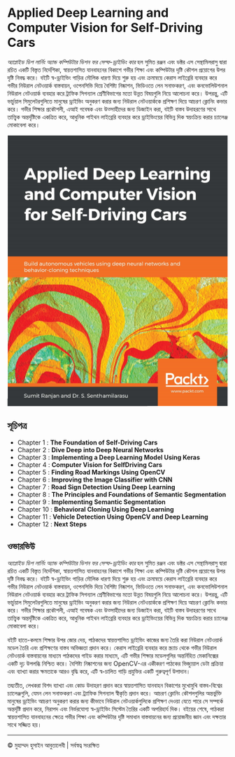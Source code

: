 <!-- ©©©©©©©©©©©©©©©©©©©©©©©© All Rights Are Reserved By Muhammad Husain Abootalebi ©©©©©©©©©©©©©©©©©©©©©©©©©©©©©©©©©© -->

# Applied Deep Learning and Computer Vision for Self-Driving Cars

*অ্যাপ্লাইড ডিপ লার্নিং অ্যান্ড কম্পিউটার ভিশন ফর সেল্ফ-ড্রাইভিং কার* হল সুমিত রঞ্জন এবং ডক্টর এস সেন্থামিলরাসু দ্বারা রচিত একটি বিস্তৃত নির্দেশিকা, স্বায়ত্তশাসিত যানবাহনের বিকাশে গভীর শিক্ষা এবং কম্পিউটার দৃষ্টি কৌশল প্রয়োগের উপর দৃষ্টি নিবদ্ধ করে। বইটি স্ব-ড্রাইভিং গাড়ির মৌলিক ধারণা দিয়ে শুরু হয় এবং ক্রমান্বয়ে কেরাস লাইব্রেরি ব্যবহার করে গভীর নিউরাল নেটওয়ার্ক বাস্তবায়ন, ওপেনসিভি দিয়ে বৈশিষ্ট্য নিষ্কাশন, ভিডিওতে লেন সনাক্তকরণ, এবং কনভোলিউশনাল নিউরাল নেটওয়ার্ক ব্যবহার করে ট্রাফিক সিগন্যাল শ্রেণীবিভাগের মতো উন্নত বিষয়গুলি নিয়ে আলোচনা করে। উপরন্তু, এটি ভার্চুয়াল সিমুলেটরগুলিতে মানুষের ড্রাইভিং অনুকরণ করার জন্য নিউরাল নেটওয়ার্ককে প্রশিক্ষণ দিয়ে আচরণ ক্লোনিং কভার করে। গভীর শিক্ষার প্রকৌশলী, এআই গবেষক এবং উত্সাহীদের জন্য ডিজাইন করা, বইটি বাস্তব উদাহরণের সাথে তাত্ত্বিক অন্তর্দৃষ্টিকে একত্রিত করে, আধুনিক পাইথন লাইব্রেরি ব্যবহার করে ড্রাইভিংয়ের বিভিন্ন দিক স্বয়ংক্রিয় করার চ্যালেঞ্জ মোকাবেলা করে। 

![Applied Deep Learning and Computer Vision for Self-Driving Cars](../../assets/Books/Book%20Covers/00%20-%201%20-%20Applied%20DL%20-%20CV%20for%20SDC.webp)

## সূচিপত্র

* Chapter 1 : **The Foundation of Self-Driving Cars**
* Chapter 2 : **Dive Deep into Deep Neural Networks**
* Chapter 3 : **Implementing a Deep Learning Model Using Keras**
* Chapter 4 : **Computer Vision for SelfDriving Cars**
* Chapter 5 : **Finding Road Markings Using OpenCV**
* Chapter 6 : **Improving the Image Classifier with CNN**
* Chapter 7 : **Road Sign Detection Using Deep Learning**
* Chapter 8 : **The Principles and Foundations of Semantic Segmentation**
* Chapter 9 : **Implementing Semantic Segmentation**
* Chapter 10 : **Behavioral Cloning Using Deep Learning**
* Chapter 11 : **Vehicle Detection Using OpenCV and Deep Learning**
* Chapter 12 : **Next Steps**

## ওভারভিউ

*অ্যাপ্লাইড ডিপ লার্নিং অ্যান্ড কম্পিউটার ভিশন ফর সেল্ফ-ড্রাইভিং কার* হল সুমিত রঞ্জন এবং ডক্টর এস সেন্থামিলরাসু দ্বারা রচিত একটি বিস্তৃত নির্দেশিকা, স্বায়ত্তশাসিত যানবাহনের বিকাশে গভীর শিক্ষা এবং কম্পিউটার দৃষ্টি কৌশল প্রয়োগের উপর দৃষ্টি নিবদ্ধ করে। বইটি স্ব-ড্রাইভিং গাড়ির মৌলিক ধারণা দিয়ে শুরু হয় এবং ক্রমান্বয়ে কেরাস লাইব্রেরি ব্যবহার করে গভীর নিউরাল নেটওয়ার্ক বাস্তবায়ন, ওপেনসিভি দিয়ে বৈশিষ্ট্য নিষ্কাশন, ভিডিওতে লেন সনাক্তকরণ, এবং কনভোলিউশনাল নিউরাল নেটওয়ার্ক ব্যবহার করে ট্রাফিক সিগন্যাল শ্রেণীবিভাগের মতো উন্নত বিষয়গুলি নিয়ে আলোচনা করে। উপরন্তু, এটি ভার্চুয়াল সিমুলেটরগুলিতে মানুষের ড্রাইভিং অনুকরণ করার জন্য নিউরাল নেটওয়ার্ককে প্রশিক্ষণ দিয়ে আচরণ ক্লোনিং কভার করে। গভীর শিক্ষার প্রকৌশলী, এআই গবেষক এবং উত্সাহীদের জন্য ডিজাইন করা, বইটি বাস্তব উদাহরণের সাথে তাত্ত্বিক অন্তর্দৃষ্টিকে একত্রিত করে, আধুনিক পাইথন লাইব্রেরি ব্যবহার করে ড্রাইভিংয়ের বিভিন্ন দিক স্বয়ংক্রিয় করার চ্যালেঞ্জ মোকাবেলা করে।

বইটি হাতে-কলমে শিক্ষার উপর জোর দেয়, পাঠকদের স্বায়ত্তশাসিত ড্রাইভিং কাজের জন্য তৈরি করা নিউরাল নেটওয়ার্ক মডেল তৈরি এবং প্রশিক্ষণের বাস্তব অভিজ্ঞতা প্রদান করে। কেরাস লাইব্রেরি ব্যবহার করে স্ক্র্যাচ থেকে গভীর নিউরাল নেটওয়ার্ক বাস্তবায়নের মাধ্যমে পাঠকদের গাইড করার মাধ্যমে, এটি গভীর শিক্ষার মডেলগুলির অন্তর্নিহিত মেকানিক্সের একটি দৃঢ় উপলব্ধি নিশ্চিত করে। বৈশিষ্ট্য নিষ্কাশনের জন্য OpenCV-এর একীকরণ পাঠকের ভিজ্যুয়াল ডেটা প্রক্রিয়া এবং ব্যাখ্যা করার ক্ষমতাকে আরও বৃদ্ধি করে, এটি স্ব-চালিত গাড়ি প্রযুক্তির একটি গুরুত্বপূর্ণ উপাদান।

তদ্ব্যতীত, লেখকরা বিশদ ব্যাখ্যা এবং কোড উদাহরণ প্রদান করে স্বায়ত্তশাসিত যানবাহন বিকাশের মুখোমুখি বাস্তব-বিশ্বের চ্যালেঞ্জগুলি, যেমন লেন সনাক্তকরণ এবং ট্র্যাফিক সিগন্যাল স্বীকৃতি প্রদান করে। আচরণ ক্লোনিং কৌশলগুলির অন্তর্ভুক্তি মানুষের ড্রাইভিং আচরণ অনুকরণ করার জন্য কীভাবে নিউরাল নেটওয়ার্কগুলিকে প্রশিক্ষণ দেওয়া যেতে পারে সে সম্পর্কে অন্তর্দৃষ্টি প্রদান করে, নিরাপদ এবং নির্ভরযোগ্য স্ব-ড্রাইভিং সিস্টেম তৈরির একটি অপরিহার্য দিক। বইয়ের শেষে, পাঠকরা স্বায়ত্তশাসিত যানবাহনের ক্ষেত্রে গভীর শিক্ষা এবং কম্পিউটার দৃষ্টি সমাধান বাস্তবায়নের জন্য প্রয়োজনীয় জ্ঞান এবং দক্ষতার সাথে সজ্জিত হয়।

---

© মুহাম্মদ হুসাইন আবুতালেবী | সর্বস্বত্ব সংরক্ষিত

<!-- ©©©©©©©©©©©©©©©©©©©©©©©© All Rights Are Reserved By Muhammad Husain Abootalebi ©©©©©©©©©©©©©©©©©©©©©©©©©©©©©©©©©© -->
